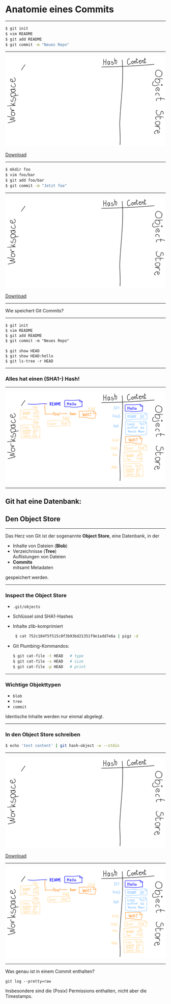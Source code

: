 # Anatomie eines Commits

---


```bash
$ git init
$ vim README
$ git add README
$ git commit -m "Neues Repo"
```

---

![Commit Trees](commits-im-object-store.svg)

[Download](commits-im-object-store.svg)

---

```bash
$ mkdir foo
$ vim foo/bar
$ git add foo/bar
$ git commit -m "Jetzt foo"
```

---

![Commit Trees](commits-im-object-store.svg)

[Download](commits-im-object-store.svg)

---

Wie speichert Git Commits?

---

```
$ git init
$ vim README
$ git add README
$ git commit -m "Neues Repo"

$ git show HEAD
$ git show HEAD:hello         
$ git ls-tree -r HEAD
```


---


### Alles hat einen (SHA1-) Hash!


---


![Commit Trees](commits-im-object-store.png)


---


## Git hat eine Datenbank:


## Den Object Store

---


Das Herz von Git ist der sogenannte **Object Store**,
eine Datenbank, in der

* Inhalte von Dateien (**Blob**)
* Verzeichnisse (**Tree**)\
  Auflistungen von Dateien
* **Commits**\
  mitsamt Metadaten

gespeichert werden.


---


### Inspect the Object Store

* `.git/objects`
* Schlüssel sind SHA1-Hashes
* Inhalte zlib-komprimiert
  ```bash
   $ cat 752c104f5f515c0f3b93bd21351f9e1add7e6a | pigz -d
  ```
* Git Plumbing-Kommandos:

   ```bash
   $ git cat-file -t HEAD   # type
   $ git cat-file -s HEAD   # size
   $ git cat-file -p HEAD   # print
   ```

---

### Wichtige Objekttypen

* `blob`
* `tree`
* `commit`


Identische Inhalte werden nur einmal abgelegt.


---


### In den Object Store schreiben

```bash
$ echo 'test content' | git hash-object -w --stdin
``` 

---



![Commit Trees](commits-im-object-store.svg)

[Download](commits-im-object-store.svg)

---


![Commit Trees](commits-im-object-store.png)


---

Was genau ist in einem Commit enthalten?

    git log --pretty=raw

Insbesondere sind die (Posix) Permissions enthalten, nicht aber die Timestamps.



